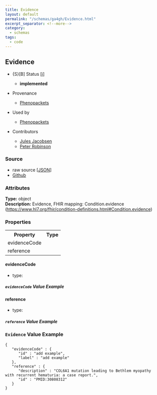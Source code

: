 ```yaml
---
title: Evidence
layout: default
permalink: "/schemas/ga4gh/Evidence.html"
excerpt_separator: <!--more-->
category:
  - schemas
tags:
  - code
---
```



## Evidence

* {S}[B] Status  [[i]](https://schemablocks.org/about/sb-status-levels.html)
    - __implemented__

* Provenance  

    - [Phenopackets](https://github.com/phenopackets/phenopacket-schema/blob/master/docs/evidence.rst)  
* Used by  

    - [Phenopackets](https://github.com/phenopackets/phenopacket-schema/blob/master/docs/evidence.rst)  
* Contributors  

    - [Jules Jacobsen](https://orcid.org/0000-0002-3265-15918)  
    - [Peter Robinson](https://orcid.org/0000-0002-0736-91998)  
<!--more-->

### Source

* raw source [[JSON](./Evidence.json)]
* [Github](https://github.com/ga4gh-schemablocks/blocks/blob/master/schemas/ga4gh/v0.0.1/Evidence.yaml)

### Attributes
  
__Type:__ object  
__Description:__ Evidence, FHIR mapping: Condition.evidence (https://www.hl7.org/fhir/condition-definitions.html#Condition.evidence)


### Properties

<table>
  <tr>
    <th>Property</th>
    <th>Type</th>
  </tr>
  <tr>
    <td>evidenceCode</td>
    <td></td>
  </tr>
  <tr>
    <td>reference</td>
    <td></td>
  </tr>

</table>


#### evidenceCode

* type: 



##### `evidenceCode` Value Example  


#### reference

* type: 



##### `reference` Value Example  



### `Evidence` Value Example  

```
{
   "evidenceCode" : {
      "id" : "add example",
      "label" : "add example"
   },
   "reference" : {
      "description" : "COL6A1 mutation leading to Bethlem myopathy with recurrent hematuria: a case report.",
      "id" : "PMID:30808312"
   }
}
```


